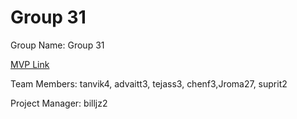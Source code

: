 # Group 31
Group Name: Group 31

[MVP Link](https://docs.google.com/document/d/1Z4smiL3QpBAC9An9y0yTfW8iue2VAWSa2ZdXnuaSKOg/edit)

Team Members: tanvik4, advaitt3, tejass3, chenf3,Jroma27, suprit2

Project Manager: billjz2
